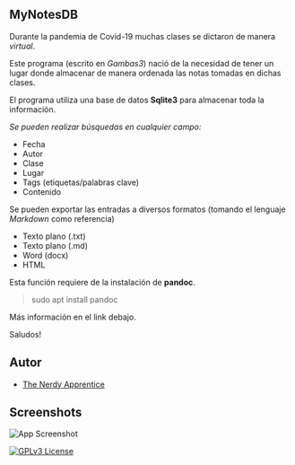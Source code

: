 ## MyNotesDB

Durante la pandemia de Covid-19 muchas clases se dictaron de manera *virtual*.

Este programa (escrito en *Gambas3*) nació de la necesidad de tener un lugar donde almacenar de manera ordenada las notas tomadas en dichas clases. 

El programa utiliza una base de datos **Sqlite3** para almacenar toda la información. 

*Se pueden realizar búsquedas en cualquier campo:*

- Fecha
- Autor 
- Clase
- Lugar 
- Tags (etiquetas/palabras clave)
- Contenido

Se pueden exportar las entradas a diversos formatos (tomando el lenguaje *Markdown* como referencia)

- Texto plano (.txt)
- Texto plano (.md)
- Word (docx)
- HTML

Esta función requiere de la instalación de **pandoc**.

> sudo apt install pandoc

Más información en el link debajo.

Saludos!

## Autor

- [The Nerdy Apprentice](https://thenerdyapprentice.blogspot.com/)


## Screenshots

![App Screenshot](https://blogger.googleusercontent.com/img/b/R29vZ2xl/AVvXsEhj6GBgw_17FiQi4Y4QE0ZI3TIJgtZo3GcjGNBv-r90nXmPM_w0usTW2Xw0HH6kwZqHCj537iwqRnEc2kVnrQdntKxsb-ffn5n8wBz2hSfaOUYxWpg0trL7bgf7f_lO5Cf-zMXHMRnut_02ZsR-HcRyLOfwQX73iZ2XaBChSgtHaJyyjvdCrcTr4UVs/s1402/captura_ppal.png)

[![GPLv3 License](https://img.shields.io/badge/License-GPL%20v3-yellow.svg)](https://opensource.org/licenses/)

